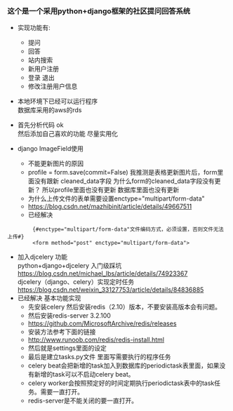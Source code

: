 ### 这个是一个采用python+django框架的社区提问回答系统

- 实现功能有:
  - 提问
  - 回答
  - 站内搜索
  - 新用户注册
  - 登录 退出
  - 修改注册用户信息

- 本地环境下已经可以运行程序<br>
数据库采用的aws的rds

- 首先分析代码   ok<br>
然后添加自己喜欢的功能  尽量实用化<br>

- django ImageField使用
  - 不能更新图片的原因 
  - profile = form.save(commit=False)
我推测是表格更新图片后，form里面没有跟新 cleaned_data字段 为什么form的cleaned_data字段没有更新？
所以profile里面也没有更新  数据库里面也没有更新
  - 为什么上传文件的表单需要设置enctype="multipart/form-data"
  - https://blog.csdn.net/mazhibinit/article/details/49667511
  - 已经解决
```  
        {#enctype="multipart/form-data"文件编码方式，必须设置，否则文件无法上传#}
        <form method="post" enctype="multipart/form-data">
```
 - 加入djcelery 功能<br>
python+django+djcelery 入门级踩坑<br>
https://blog.csdn.net/michael_lbs/article/details/74923367<br>
djcelery（django、celery）实现定时任务<br>
https://blog.csdn.net/weixin_33127753/article/details/84836885<br>
  - 已经解决 基本功能实现
	- 先安装celery 然后安装redis（2.10）版本，不要安装高版本会有问题。
	- 然后安装redis-server  3.2.100
	- https://github.com/MicrosoftArchive/redis/releases
	- 安装方法参考下面的链接
	- http://www.runoob.com/redis/redis-install.html
	- 然后就是settings里面的设定
	- 最后是建立tasks.py文件 里面写需要执行的程序任务
	- celery beat会把新增的task加入到数据库的periodictask表里面，如果没有新增的task可以不启动celery beat。
	- celery worker会按照预定好的时间定期执行periodictask表中的task任务。需要一直打开。
	- redis-server是不能关闭的要一直打开。
  
